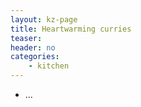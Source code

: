 ```yaml
---
layout: kz-page
title: Heartwarming curries
teaser: 
header: no
categories:
    - kitchen
---
```


* ...
